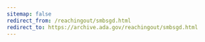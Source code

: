 ```yaml
---
sitemap: false 
redirect_from: /reachingout/smbsgd.html 
redirect_to: https://archive.ada.gov/reachingout/smbsgd.html 
---
```

